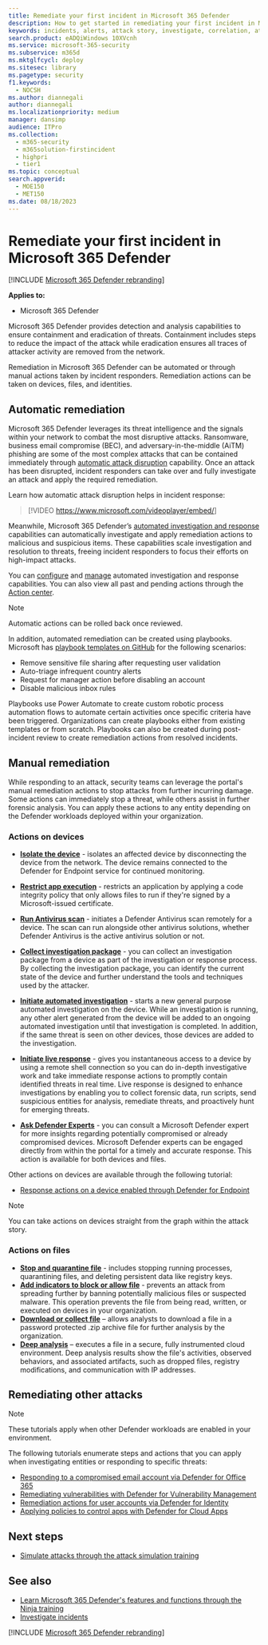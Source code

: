 ```yaml
---
title: Remediate your first incident in Microsoft 365 Defender
description: How to get started in remediating your first incident in Microsoft 365 Defender.
keywords: incidents, alerts, attack story, investigate, correlation, attack, machines, devices, users, identities, identity, mailbox, email, 365, microsoft, m365, incident response, cyber-attack, incident response, remediation, remediate attack, remediate incident
search.product: eADQiWindows 10XVcnh
ms.service: microsoft-365-security
ms.subservice: m365d
ms.mktglfcycl: deploy
ms.sitesec: library
ms.pagetype: security
f1.keywords: 
  - NOCSH
ms.author: diannegali
author: diannegali
ms.localizationpriority: medium
manager: dansimp
audience: ITPro
ms.collection: 
  - m365-security
  - m365solution-firstincident
  - highpri
  - tier1
ms.topic: conceptual
search.appverid: 
  - MOE150
  - MET150
ms.date: 08/18/2023
---
```


# Remediate your first incident in Microsoft 365 Defender

[!INCLUDE [Microsoft 365 Defender rebranding](../includes/microsoft-defender.md)]

**Applies to:**

- Microsoft 365 Defender

Microsoft 365 Defender provides detection and analysis capabilities to ensure containment and eradication of threats. Containment includes steps to reduce the impact of the attack while eradication ensures all traces of attacker activity are removed from the network.

Remediation in Microsoft 365 Defender can be automated or through manual actions taken by incident responders. Remediation actions can be taken on devices, files, and identities.

## Automatic remediation

Microsoft 365 Defender leverages its threat intelligence and the signals within your network to combat the most disruptive attacks. Ransomware, business email compromise (BEC), and adversary-in-the-middle (AiTM) phishing are some of the most complex attacks that can be contained immediately through [automatic attack disruption](automatic-attack-disruption.md) capability. Once an attack has been disrupted, incident responders can take over and fully investigate an attack and apply the required remediation.

Learn how automatic attack disruption helps in incident response:

> [!VIDEO https://www.microsoft.com/videoplayer/embed/<RW10OoF>]

Meanwhile, Microsoft 365 Defender’s [automated investigation and response](m365d-autoir.md) capabilities can automatically investigate and apply remediation actions to malicious and suspicious items. These capabilities scale investigation and resolution to threats, freeing incident responders to focus their efforts on high-impact attacks.

You can [configure](m365d-configure-auto-investigation-response.md) and [manage](m365d-autoir-actions.md) automated investigation and response capabilities. You can also view all past and pending actions through the [Action center](m365d-action-center.md). 

> [!NOTE]
> Automatic actions can be rolled back once reviewed.

In addition, automated remediation can be created using playbooks. Microsoft has [playbook templates on GitHub](https://github.com/microsoft/Microsoft-Cloud-App-Security/tree/master/Playbooks) for the following scenarios:

- Remove sensitive file sharing after requesting user validation
- Auto-triage infrequent country alerts
- Request for manager action before disabling an account
- Disable malicious inbox rules

Playbooks use Power Automate to create custom robotic process automation flows to automate certain activities once specific criteria have been triggered. Organizations can create playbooks either from existing templates or from scratch. Playbooks can also be created during post-incident review to create remediation actions from resolved incidents.

## Manual remediation

While responding to an attack, security teams can leverage the portal's manual remediation actions to stop attacks from further incurring damage. Some actions can immediately stop a threat, while others assist in further forensic analysis. You can apply these actions to any entity depending on the Defender workloads deployed within your organization.

### Actions on devices

- [**Isolate the device**](/microsoft-365/security/defender-endpoint/respond-machine-alerts#isolate-devices-from-the-network) - isolates an affected device by disconnecting the device from the network. The device remains connected to the Defender for Endpoint service for continued monitoring. 
- [**Restrict app execution**](/microsoft-365/security/defender-endpoint/respond-machine-alerts#restrict-app-execution) - restricts an application by applying a code integrity policy that only allows files to run if they're signed by a Microsoft-issued certificate.
- [**Run Antivirus scan**](/microsoft-365/security/defender-endpoint/respond-machine-alerts#run-microsoft-defender-antivirus-scan-on-devices) - initiates a Defender Antivirus scan remotely for a device. The scan can run alongside other antivirus solutions, whether Defender Antivirus is the active antivirus solution or not.
- [**Collect investigation package**](/microsoft-365/security/defender-endpoint/respond-machine-alerts#collect-investigation-package-from-devices) - you can collect an investigation package from a device as part of the investigation or response process. By collecting the investigation package, you can identify the current state of the device and further understand the tools and techniques used by the attacker.
- [**Initiate automated investigation**](/microsoft-365/security/defender-endpoint/respond-machine-alerts#initiate-automated-investigation) - starts a new general purpose automated investigation on the device. While an investigation is running, any other alert generated from the device will be added to an ongoing automated investigation until that investigation is completed. In addition, if the same threat is seen on other devices, those devices are added to the investigation.
- [**Initiate live response**](/microsoft-365/security/defender-endpoint/respond-machine-alerts#initiate-live-response-session) -  gives you instantaneous access to a device by using a remote shell connection so you can do in-depth investigative work and take immediate response actions to promptly contain identified threats in real time. Live response is designed to enhance investigations by enabling you to collect forensic data, run scripts, send suspicious entities for analysis, remediate threats, and proactively hunt for emerging threats.
 
- [**Ask Defender Experts**](/microsoft-365/security/defender-endpoint/respond-machine-alerts#consult-a-threat-expert) - you can consult a Microsoft Defender expert for more insights regarding potentially compromised or already compromised devices. Microsoft Defender experts can be engaged directly from within the portal for a timely and accurate response. This action is available for both devices and files.

Other actions on devices are available through the following tutorial:

- [Response actions on a device enabled through Defender for Endpoint](/microsoft-365/security/defender-endpoint/respond-machine-alerts)

> [!NOTE]
> You can take actions on devices straight from the graph within the attack story.

### Actions on files

- [**Stop and quarantine file**](/microsoft-365/security/defender-endpoint/respond-file-alerts#stop-and-quarantine-files-in-your-network) - includes stopping running processes, quarantining files, and deleting persistent data like registry keys.
- [**Add indicators to block or allow file**](/microsoft-365/security/defender-endpoint/respond-file-alerts#add-indicator-to-block-or-allow-a-file) - prevents an attack from spreading further by banning potentially malicious files or suspected malware. This operation prevents the file from being read, written, or executed on devices in your organization.
- [**Download or collect file**](/microsoft-365/security/defender-endpoint/respond-file-alerts#download-or-collect-file) – allows analysts to download a file in a password protected .zip archive file for further analysis by the organization.
- [**Deep analysis**](/microsoft-365/security/defender-endpoint/respond-file-alerts#deep-analysis) – executes a file in a secure, fully instrumented cloud environment. Deep analysis results show the file's activities, observed behaviors, and associated artifacts, such as dropped files, registry modifications, and communication with IP addresses.

## Remediating other attacks

> [!NOTE]
> These tutorials apply when other Defender workloads are enabled in your environment.

The following tutorials enumerate steps and actions that you can apply when investigating entities or responding to specific threats:

-	[Responding to a compromised email account via Defender for Office 365](/microsoft-365/security/office-365-security/responding-to-a-compromised-email-account.md)
-	[Remediating vulnerabilities with Defender for Vulnerability Management](/microsoft-365/security/defender-vulnerability-management/tvm-remediation.md)
-	[Remediation actions for user accounts via Defender for Identity](/defender-for-identity/remediation-actions)
-	[Applying policies to control apps with Defender for Cloud Apps](/defender-cloud-apps/control-cloud-apps-with-policies)

## Next steps

-	[Simulate attacks through the attack simulation training](eval-defender-investigate-respond-simulate-attack.md)


## See also

- [Learn Microsoft 365 Defender's features and functions through the Ninja training](https://techcommunity.microsoft.com/t5/microsoft-365-defender/become-a-microsoft-365-defender-ninja/ba-p/1789376)
- [Investigate incidents](investigate-incidents.md)

[!INCLUDE [Microsoft 365 Defender rebranding](../../includes/defender-m3d-techcommunity.md)]

